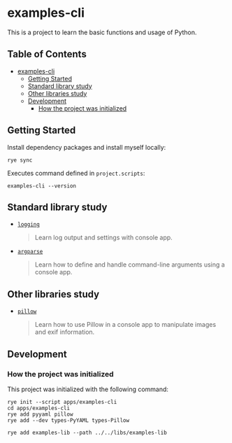 # examples-cli

This is a project to learn the basic functions and usage of Python.

## Table of Contents <!-- omit in toc -->

- [examples-cli](#examples-cli)
  - [Getting Started](#getting-started)
  - [Standard library study](#standard-library-study)
  - [Other libraries study](#other-libraries-study)
  - [Development](#development)
    - [How the project was initialized](#how-the-project-was-initialized)

## Getting Started  

Install dependency packages and install myself locally:

```shell
rye sync
```

Executes command defined in `project.scripts`:

```shell
examples-cli --version
```

## Standard library study

- [`logging`](./src/examples_cli/libraries/logging/)
  > Learn log output and settings with console app.
- [`argparse`](./src/examples_cli/libraries/argparse/)
  > Learn how to define and handle command-line arguments using a console app.

## Other libraries study

- [`pillow`](./src/examples_cli/libraries/pillow/)
  > Learn how to use Pillow in a console app to manipulate images and exif information.

## Development

### How the project was initialized

This project was initialized with the following command:

```shell
rye init --script apps/examples-cli
cd apps/examples-cli
rye add pyyaml pillow
rye add --dev types-PyYAML types-Pillow

rye add examples-lib --path ../../libs/examples-lib
```
